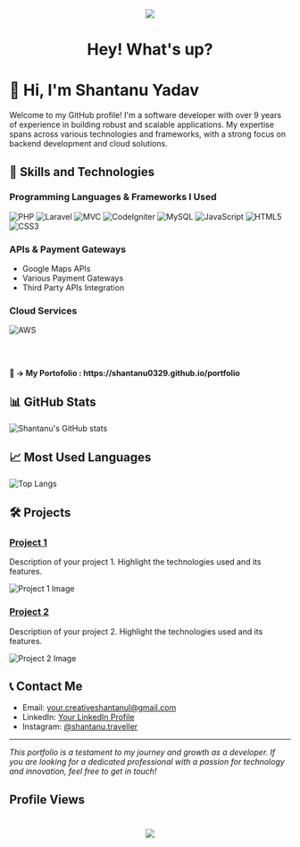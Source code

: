 <div align="center">
  <img height="" src="https://ik.imagekit.io/dresma/Dresma_Library/senior-software-engineer_Wy82tYQym.gif"  />
</div>

###

<h1 align="center">Hey! What's up?</h1>

###


# 👋 Hi, I'm Shantanu Yadav


Welcome to my GitHub profile! I'm a software developer with over 9 years of experience in building robust and scalable applications. My expertise spans across various technologies and frameworks, with a strong focus on backend development and cloud solutions.

## 🚀 Skills and Technologies

### Programming Languages & Frameworks I Used
![PHP](https://img.shields.io/badge/PHP-777BB4?style=for-the-badge&logo=php&logoColor=white)
![Laravel](https://img.shields.io/badge/Laravel-FF2D20?style=for-the-badge&logo=laravel&logoColor=white)
![MVC](https://img.shields.io/badge/MVC-4CAF50?style=for-the-badge&logo=mvc&logoColor=white)
![CodeIgniter](https://img.shields.io/badge/CodeIgniter-EF4223?style=for-the-badge&logo=codeigniter&logoColor=white)
![MySQL](https://img.shields.io/badge/MySQL-4479A1?style=for-the-badge&logo=mysql&logoColor=white)
![JavaScript](https://img.shields.io/badge/JavaScript-F7DF1E?style=for-the-badge&logo=javascript&logoColor=black)
![HTML5](https://img.shields.io/badge/HTML5-E34F26?style=for-the-badge&logo=html5&logoColor=white)
![CSS3](https://img.shields.io/badge/CSS3-1572B6?style=for-the-badge&logo=css3&logoColor=white)

### APIs & Payment Gateways
- Google Maps APIs
- Various Payment Gateways
- Third Party APIs Integration

### Cloud Services
![AWS](https://img.shields.io/badge/Amazon%20AWS-232F3E?style=for-the-badge&logo=amazon-aws&logoColor=white)

###

<br clear="both">

<h4 align="left">🌱 
-> My Portofolio : https://shantanu0329.github.io/portfolio </h4>

###

## 📊 GitHub Stats

![Shantanu's GitHub stats](https://github-readme-stats.vercel.app/api?username=shantanu0329&show_icons=true&theme=radical)

## 📈 Most Used Languages

![Top Langs](https://github-readme-stats.vercel.app/api/top-langs/?username=shantanu0329&layout=compact&theme=radical)

## 🛠 Projects

### [Project 1](https://github.com/yourusername/project1)
Description of your project 1. Highlight the technologies used and its features.

![Project 1 Image](https://your-image-link.com/project1.png)

### [Project 2](https://github.com/yourusername/project2)
Description of your project 2. Highlight the technologies used and its features.

![Project 2 Image](https://your-image-link.com/project2.png)

## 📞 Contact Me

- Email: [your.creativeshantanul@gmail.com](mailto:creativeshantanul@gmail.com)
- LinkedIn: [Your LinkedIn Profile](https://linkedin.com/in/shantanu-yadav-959bb598)
- Instagram: [@shantanu.traveller](https://www.instagram.com/shantanu.traveller)

---

*This portfolio is a testament to my journey and growth as a developer. If you are looking for a dedicated professional with a passion for technology and innovation, feel free to get in touch!*

###

<h2 align="left">Profile Views</h2>

###

<br clear="both">

<div align="center">
  <img src="https://visitor-badge.laobi.icu/badge?page_id=ac.ac&left_color=blue&right_color=darkcyan"  />
</div>

###
